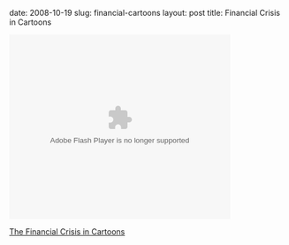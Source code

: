 date: 2008-10-19
slug: financial-cartoons
layout: post
title: Financial Crisis in Cartoons


<object style="margin:0px" width="400" height="334"><param name="movie" value="http://static.slideshare.net/swf/ssplayer2.swf?doc=financialcrisisincartoons-1223654314672993-9&amp;stripped_title=financial-crisis-in-cartoons-presentation" /><param name="allowFullScreen" value="true" /><param name="allowScriptAccess" value="always" /><embed src="http://static.slideshare.net/swf/ssplayer2.swf?doc=financialcrisisincartoons-1223654314672993-9&amp;stripped_title=financial-crisis-in-cartoons-presentation" type="application/x-shockwave-flash" allowscriptaccess="always" allowfullscreen="true" width="400" height="334"></embed></object><p><a href="http://www.webyantra.net/2008/10/11/the-financial-crisis-in-cartoons/" target="_blank">The Financial Crisis in Cartoons</a></p>
